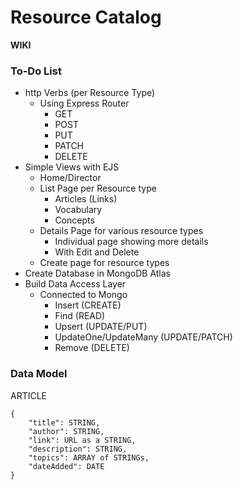 # Resource Catalog
**WIKI**

### To-Do List

- http Verbs (per Resource Type)
    - Using Express Router 
        - GET
        - POST
        - PUT
        - PATCH
        - DELETE
- Simple Views with EJS
    - Home/Director
    - List Page per Resource type
        - Articles (Links)
        - Vocabulary
        - Concepts
    - Details Page for various resource types
        - Individual page showing more details
        - With Edit and Delete
    - Create page for resource types
- Create Database in MongoDB Atlas 
- Build Data Access Layer 
    - Connected to Mongo
        - Insert (CREATE)
        - Find (READ)
        - Upsert (UPDATE/PUT)
        - UpdateOne/UpdateMany (UPDATE/PATCH)
        - Remove (DELETE)

### Data Model

ARTICLE 
```
{
    "title": STRING,
    "author": STRING,
    "link": URL as a STRING,
    "description": STRING,
    "topics": ARRAY of STRINGs,
    "dateAdded": DATE
}
```
